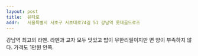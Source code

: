 ```yaml
---
layout: post
title:  유타로
addr:   서울특별시 서초구 서초대로74길 51 강남역 롯데골드로즈
---
```

강남역 최고의 라멘. 라멘과 교자 모두 맛있고 밥이 무한리필이지만 면 양이 부족하지 않다. 가격도 1만원 안쪽.
